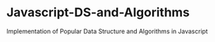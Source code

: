 # Javascript-DS-and-Algorithms
 Implementation of Popular Data Structure and Algorithms in Javascript
